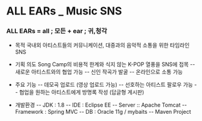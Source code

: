 # ALL EARs _ Music SNS

### ALL EARs = all ; 모든 + ear ; 귀,청각 

- 목적
국내외 아티스트들의 커뮤니케이션, 대중과의 음악적 소통을 위한 타임라인 SNS

- 기획 의도
Song Camp의 비용적 한계와 식지 않는 K-POP 열풍을 SNS에 접목
-- 새로운 아티스트와의 협업 가능
-- 신인 작곡가 발굴
-- 온라인으로 소통 가능

- 주요 기능
-- 데모곡 업로드 (영상 업로드 가능)
-- 선호하는 아티스트 팔로우 가능 
-- 협업을 원하는 아티스트에게 방명록 작성 (답글형 게시판)

- 개발환경
-- JDK : 1.8
-- IDE : Eclipse EE
-- Server :: Apache Tomcat
-- Framework : Spring MVC
-- DB : Oracle 11g / mybaits
-- Maven Project
